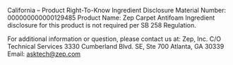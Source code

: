  
 
 
California – Product Right-To-Know Ingredient Disclosure 
Material Number: 000000000000129485 
Product Name: Zep Carpet Antifoam 
Ingredient disclosure for this product is not required per SB 258 Regulation. 
 
For additional information or question, please contact us at: 
Zep, Inc. 
C/O Technical Services 
3330 Cumberland Blvd. SE, Ste 700 
Atlanta, GA 30339 
Email: asktech@zep.com 
 
 
 
 
